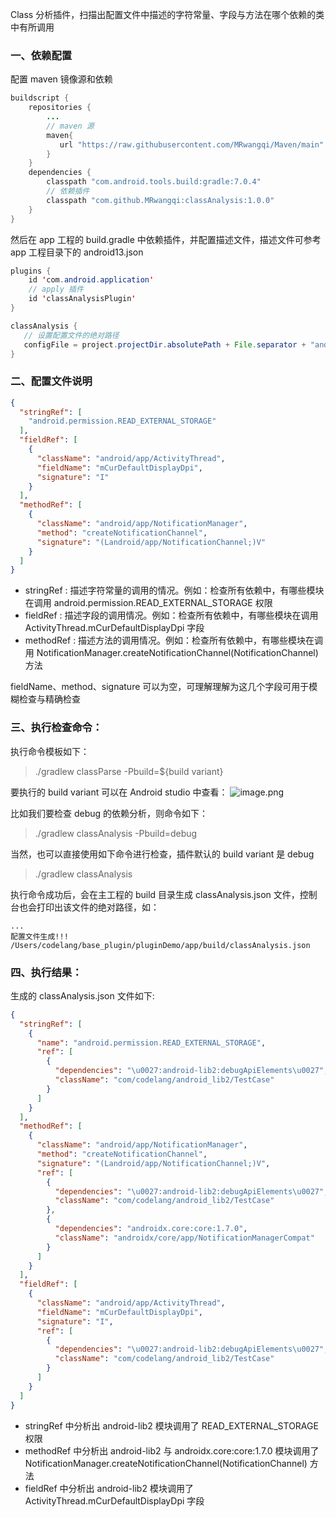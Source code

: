 Class 分析插件，扫描出配置文件中描述的字符常量、字段与方法在哪个依赖的类中有所调用

### 一、依赖配置

配置 maven 镜像源和依赖
```java
buildscript {
    repositories {
        ...
        // maven 源
        maven{
           url "https://raw.githubusercontent.com/MRwangqi/Maven/main"
        }
    }
    dependencies {
        classpath "com.android.tools.build:gradle:7.0.4"
        // 依赖插件
        classpath "com.github.MRwangqi:classAnalysis:1.0.0"
    }
}
```

然后在 app 工程的 build.gradle 中依赖插件，并配置描述文件，描述文件可参考 app 工程目录下的 android13.json

```java
plugins {
    id 'com.android.application'
    // apply 插件
    id 'classAnalysisPlugin'
}

classAnalysis {
   // 设置配置文件的绝对路径
   configFile = project.projectDir.absolutePath + File.separator + "android13.json"
}
```

### 二、配置文件说明


```json
{
  "stringRef": [
    "android.permission.READ_EXTERNAL_STORAGE"
  ],
  "fieldRef": [
    {
      "className": "android/app/ActivityThread",
      "fieldName": "mCurDefaultDisplayDpi",
      "signature": "I"
    }
  ],
  "methodRef": [
    {
      "className": "android/app/NotificationManager",
      "method": "createNotificationChannel",
      "signature": "(Landroid/app/NotificationChannel;)V"
    }
  ]
}

```
- stringRef : 描述字符常量的调用的情况。例如：检查所有依赖中，有哪些模块在调用 android.permission.READ_EXTERNAL_STORAGE 权限
- fieldRef : 描述字段的调用情况。例如：检查所有依赖中，有哪些模块在调用 ActivityThread.mCurDefaultDisplayDpi 字段
- methodRef : 描述方法的调用情况。例如：检查所有依赖中，有哪些模块在调用 NotificationManager.createNotificationChannel(NotificationChannel) 方法


fieldName、method、signature 可以为空，可理解理解为这几个字段可用于模糊检查与精确检查

### 三、执行检查命令：

执行命令模板如下：
> ./gradlew classParse -Pbuild=${build variant}

要执行的 build variant 可以在 Android studio 中查看：
![image.png](https://p3-juejin.byteimg.com/tos-cn-i-k3u1fbpfcp/5a6f62c79ade4ae7864c572e852ee9b8~tplv-k3u1fbpfcp-zoom-1.image)

比如我们要检查 debug 的依赖分析，则命令如下：
> ./gradlew classAnalysis -Pbuild=debug

当然，也可以直接使用如下命令进行检查，插件默认的 build variant 是 debug
> ./gradlew classAnalysis

执行命令成功后，会在主工程的 build 目录生成 classAnalysis.json 文件，控制台也会打印出该文件的绝对路径，如：
```text
...
配置文件生成!!! /Users/codelang/base_plugin/pluginDemo/app/build/classAnalysis.json
```


### 四、执行结果：

生成的 classAnalysis.json 文件如下:

```json
{
  "stringRef": [
    {
      "name": "android.permission.READ_EXTERNAL_STORAGE",
      "ref": [
        {
          "dependencies": "\u0027:android-lib2:debugApiElements\u0027",
          "className": "com/codelang/android_lib2/TestCase"
        }
      ]
    }
  ],
  "methodRef": [
    {
      "className": "android/app/NotificationManager",
      "method": "createNotificationChannel",
      "signature": "(Landroid/app/NotificationChannel;)V",
      "ref": [
        {
          "dependencies": "\u0027:android-lib2:debugApiElements\u0027",
          "className": "com/codelang/android_lib2/TestCase"
        },
        {
          "dependencies": "androidx.core:core:1.7.0",
          "className": "androidx/core/app/NotificationManagerCompat"
        }
      ]
    }
  ],
  "fieldRef": [
    {
      "className": "android/app/ActivityThread",
      "fieldName": "mCurDefaultDisplayDpi",
      "signature": "I",
      "ref": [
        {
          "dependencies": "\u0027:android-lib2:debugApiElements\u0027",
          "className": "com/codelang/android_lib2/TestCase"
        }
      ]
    }
  ]
}

```

- stringRef 中分析出 android-lib2 模块调用了 READ_EXTERNAL_STORAGE 权限
- methodRef 中分析出 android-lib2 与 androidx.core:core:1.7.0 模块调用了 NotificationManager.createNotificationChannel(NotificationChannel) 方法
- fieldRef 中分析出 android-lib2 模块调用了 ActivityThread.mCurDefaultDisplayDpi 字段